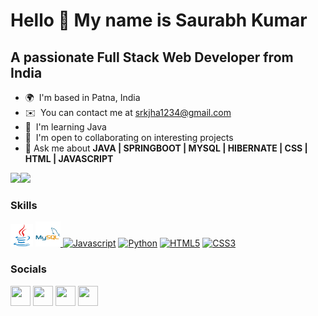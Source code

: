 Hello  🙏 My name is Saurabh Kumar
===============================

A passionate Full Stack Web Developer from India
------------------------------------------------

* 🌍  I'm based in Patna, India
* ✉️  You can contact me at [srkjha1234@gmail.com](srkjha1234@gmail.com)
* 🧠  I'm learning Java
* 🤝  I'm open to collaborating on interesting projects
* 💬 Ask me about **JAVA | SPRINGBOOT | MYSQL | HIBERNATE | CSS | HTML | JAVASCRIPT**


<a href="https://www.twitter.com/s_kumar1211" target="_blank" rel="noreferrer"><img
src="https://img.shields.io/twitter/follow/s_kumar1211?logo=twitter&style=for-the-badge&color=ffffff&labelColor=000000"
/></a><a href="https://www.github.com/srkjha" target="_blank" rel="noreferrer"><img
src="https://img.shields.io/github/followers/srkjha?logo=github&style=for-the-badge&color=ffffff&labelColor=000000" /></a>

### Skills

<p align="left">
  

  
  <a href="https://www.java.com" target="_blank" rel="noreferrer"> <img src="https://raw.githubusercontent.com/devicons/devicon/master/icons/java/java-original.svg" alt="java" width="36" height="36"/></a> <a href="https://www.mysql.com/" target="_blank" rel="noreferrer"> <img src="https://raw.githubusercontent.com/devicons/devicon/master/icons/mysql/mysql-original-wordmark.svg" alt="mysql" width="40" height="40"/> <a href="https://developer.mozilla.org/en-US/docs/Web/JavaScript" target="_blank" rel="noreferrer"><img src="https://raw.githubusercontent.com/danielcranney/readme-generator/main/public/icons/skills/javascript-colored.svg" width="36" height="36" alt="Javascript" /></a> <a href="https://www.python.org/" target="_blank" rel="noreferrer"><img src="https://raw.githubusercontent.com/danielcranney/readme-generator/main/public/icons/skills/python-colored.svg" width="36" height="36" alt="Python" /></a>  <a href="https://developer.mozilla.org/en-US/docs/Glossary/HTML5" target="_blank" rel="noreferrer"><img src="https://raw.githubusercontent.com/danielcranney/readme-generator/main/public/icons/skills/html5-colored.svg" width="36" height="36" alt="HTML5" /></a>  <a href="https://www.w3.org/TR/CSS/#css" target="_blank" rel="noreferrer"><img src="https://raw.githubusercontent.com/danielcranney/readme-generator/main/public/icons/skills/css3-colored.svg" width="36" height="36" alt="CSS3" /></a>


### Socials

<p align="left"> <a href="https://www.github.com/srkjha" target="_blank" rel="noreferrer"><img src="https://raw.githubusercontent.com/danielcranney/readme-generator/main/public/icons/socials/github.svg" width="32" height="32" /></a> <a href="https://www.linkedin.com/in/srkjha/" target="_blank" rel="noreferrer"><img src="https://raw.githubusercontent.com/danielcranney/readme-generator/main/public/icons/socials/linkedin.svg" width="32" height="32" /></a> <a href="http://www.medium.com/@srkjha" target="_blank" rel="noreferrer"><img src="https://raw.githubusercontent.com/danielcranney/readme-generator/main/public/icons/socials/medium.svg" width="32" height="32" /></a> <a href="https://www.twitter.com/s_kumar1211" target="_blank" rel="noreferrer"><img src="https://raw.githubusercontent.com/danielcranney/readme-generator/main/public/icons/socials/twitter.svg" width="32" height="32" /></a> <a >




